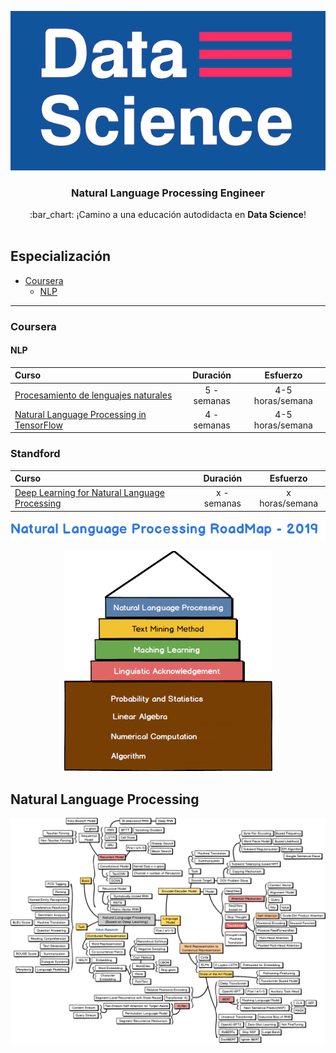 <p align="center"> 
<img src="../../images/foto-github.png">
</p>

<h3 align="center">Natural Language Processing Engineer</h3>
<p align="center">
  :bar_chart: ¡Camino a una educación autodidacta en <strong>Data Science</strong>!
  <br><br>
</p>

## Especialización

* [Coursera](#coursera)
    * [NLP](#nlp)

---

### Coursera

#### NLP
Curso | Duración | Esfuerzo
:-- | :--: | :--: 
[Procesamiento de lenguajes naturales](https://www.coursera.org/learn/language-processing)| 5 - semanas | 4-5 horas/semana
[Natural Language Processing in TensorFlow](https://www.coursera.org/learn/natural-language-processing-tensorflow)| 4 - semanas | 4-5 horas/semana

### Standford
Curso | Duración | Esfuerzo
:-- | :--: | :--: 
[Deep Learning for Natural Language Processing](http://cs224d.stanford.edu/)| x - semanas | x horas/semana

![](../../images/title.png)
<p align="center"><img width="333" src="../../images/main.png" /></p>

## Natural Language Processing
![](../../images/nlp.png)
